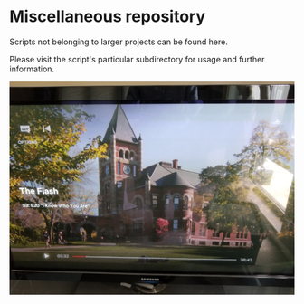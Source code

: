 # Miscellaneous repository
Scripts not belonging to larger projects can be found here.  

Please visit the script's particular subdirectory for usage and further information.

![](flash.jpg "test")
